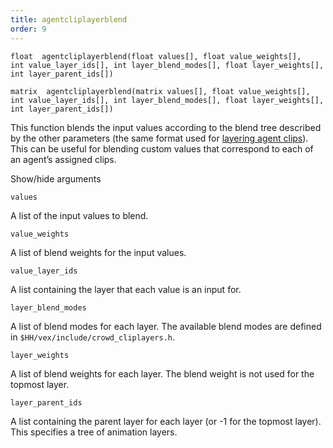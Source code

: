 ```yaml
---
title: agentcliplayerblend
order: 9
---
```

`float  agentcliplayerblend(float values[], float value_weights[], int value_layer_ids[], int layer_blend_modes[], float layer_weights[], int layer_parent_ids[])`

`matrix  agentcliplayerblend(matrix values[], float value_weights[], int value_layer_ids[], int layer_blend_modes[], float layer_weights[], int layer_parent_ids[])`

This function blends the input values according to the blend tree described by the other parameters (the same format used for [layering agent clips](../../crowds/agents.html#currentclips)).
This can be useful for blending custom values that correspond to each of an agent’s assigned clips.

Show/hide arguments

`values`

A list of the input values to blend.

`value_weights`

A list of blend weights for the input values.

`value_layer_ids`

A list containing the layer that each value is an input for.

`layer_blend_modes`

A list of blend modes for each layer. The available blend modes are defined in `$HH/vex/include/crowd_cliplayers.h`.

`layer_weights`

A list of blend weights for each layer. The blend weight is not used for the topmost layer.

`layer_parent_ids`

A list containing the parent layer for each layer (or -1 for the topmost layer). This specifies a tree of animation layers.

